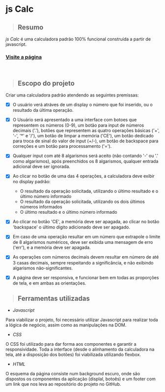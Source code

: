 # js Calc

> ## Resumo
*js Calc* é uma calculadora padrão 100% funcional construída a partir de javascript.

### [Visite a página](https://fabbiodiaz.github.io/js-calc)
<br>

> ## Escopo do projeto
Criar uma calculadora padrão atendendo as seguintes premissas:
-   [x] O usuário verá atráves de um display o número que foi inserido, ou o resultado da última operação.
-   [x] O Usuário será apresentado a uma interface com botoes que representem os números (0-9), um botão para input de números decimais ('.'), botões que representem as quatro operações básicas ('+', '-', '*' e '/'), um botão de limpar a memória ('CE'), um botão dedicado para troca de sinal do valor de input (+/-), um botão de backspace para correções e um botão para processamento ('=').
-   [x] Qualquer input com até 8 algarismos será aceito (não contando '-' ou '.' como algarismos), após preenchidos os 8 algarismos, qualquer entrada adicional deve ser ignorada.
-   [x] Ao clicar no botão de uma das 4 operações, a calculadora deve exibir no display padrão:
    * O resultado da operação solicitada, utilizando o último resultado e o último número informado
    * O resultado da operação solicitada, utilizando os dois últimos números informados
    * O último resultado e o último número informado
-   [x] Ao clicar no botão 'CE', a memória deve ser apagada, ao clicar no botão 'backspace' o último dígito adicionado deve ser apagado.
-   [x] Em caso de uma operação resultar em um número que extrapole o limite de 8 algarismos numéricos, deve ser exibida uma mensagem de erro ('err'), e a memória deve ser apagada.
-   [x] As operações com números decimais devem resultar em número de até 3 casas decimais, sempre respeitando a significância, e não exibindo algarismos não-significantes.
-   [x] A página deve ser responsiva, e funcionar bem em todas as proporções de tela, e em ambas as orientações.


> ## Ferramentas utilizadas

* *Javascript*

Para viabilizar o projeto, foi necessário utilizar Javascript para realizar toda a lógica de negócio, assim como as manipulações na DOM.

* *CSS*

O CSS foi utilizado para dar forma aos componentes e garantir a responsividade. Toda a interface (desde o alinhamento da calculadora na tela, até a disposição dos botões) foi viabilizada utilizando flexbox.

* *HTML*

O esquema da página consiste num background escuro, onde são dispostos os componentes da aplicação (displal, botoês) e um footer com um link que nos leva ao repositório do projeto no GitHub.
